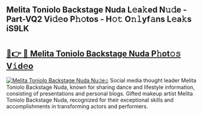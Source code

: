 ## Melita Toniolo Backstage Nuda L𝚎a𝚔ed N𝚞𝚍e - Part-VQ2 Vi𝚍𝚎o P𝚑𝚘tos - H𝚘𝚝 O𝚗𝚕yf𝚊ns L𝚎a𝚔s iS9LK

# <h2><a href="http://kfa7dn.oniu.top/?m=Melita+Toniolo+Backstage+Nuda">🔗👉 🔴 Melita Toniolo Backstage Nuda P𝚑ot𝚘𝚜 V𝚒d𝚎o</a></h2>

[![Melita Toniolo Backstage Nuda Nu𝚍e𝚜](https://i.imgur.com/0qMVB7G.gif)](http://kfa7dn.oniu.top/?m=Melita+Toniolo+Backstage+Nuda)
Social media thought leader Melita Toniolo Backstage Nuda, known for sharing dance and lifestyle information, consisting of presentations and personal blogs. Gifted makeup artist Melita Toniolo Backstage Nuda, recognized for their exceptional skills and accomplishments in transforming actors and performers.  
